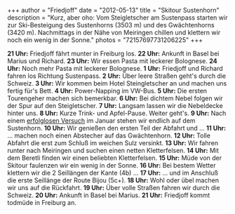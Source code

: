 +++
author = "Friedjoff"
date = "2012-05-13"
title = "Skitour Sustenhorn"
description = "Kurz, aber oho: Vom Steigletscher am Sustenpass starten wir zur Ski-Besteigung des Sustenhorns (3503 m) und des Gwächtenhorns (3420 m). Nachmittags in der Nähe von Meiringen chillen und klettern wir noch ein wenig in der Sonne."
photos = "72157697731206225"
+++

**21 Uhr:** Friedjoff fährt munter in Freiburg los.
**22 Uhr:** Ankunft in Basel bei Marius und Richard.
**23 Uhr:** Wir essen Pasta mit leckerer Bolognese.
**24 Uhr:** Noch mehr Pasta mit leckerer Bolognese.
**1 Uhr:** Friedjoff und Richard fahren los Richtung Sustenpass.
**2 Uhr:** Über leere Straßen geht's durch die Schweiz.
**3 Uhr:** Wir kommen beim Hotel Steingletscher an und machen uns fertig für's Bett.
**4 Uhr:** Power-Napping im VW-Bus.
**5 Uhr:** Die ersten Tourengeher machen sich bemerkbar.
**6 Uhr:** Bei dichtem Nebel folgen wir der Spur auf den Steigletscher.
**7 Uhr:** Langsam lassen wir die Nebeldecke hinter uns.
**8 Uhr:** Kurze Trink- und Apfel-Pause. Weiter geht's.
**9 Uhr:** Nach einem [erfolglosen Versuch](/2012-skitour-urner-alpen/) im Januar stehen wir endlich auf dem Sustenhorn.
**10 Uhr:** Wir genießen den ersten Teil der Abfahrt und …
**11 Uhr:** … machen noch einen Abstecher auf das Gwächtenhorn.
**12 Uhr:** Tolle Abfahrt die erst zum Schluß im weichen Sulz versinkt.
**13 Uhr:** Wir fahren runter nach Meiringen und suchen einen netten Kletterfelsen.
**14 Uhr:** Mit dem Beretli finden wir einen beliebten Kletterfelsen.
**15 Uhr:** Müde von der Skitour faulenzen wir ein wenig in der Sonne.
**16 Uhr:** Bei bestem Wetter klettern wir die 2 Seillängen der Kante (4b) …
**17 Uhr:** … und im Anschluß die erste Seillänge der Route Bijou (5c+).
**18 Uhr:** Wohl oder übel machen wir uns auf die Rückfahrt.
**19 Uhr:** Über volle Straßen fahren wir durch die Schweiz.
**20 Uhr:** Ankunft in Basel bei Marius.
**21 Uhr:** Friedjoff kommt todmüde in Freiburg an.

